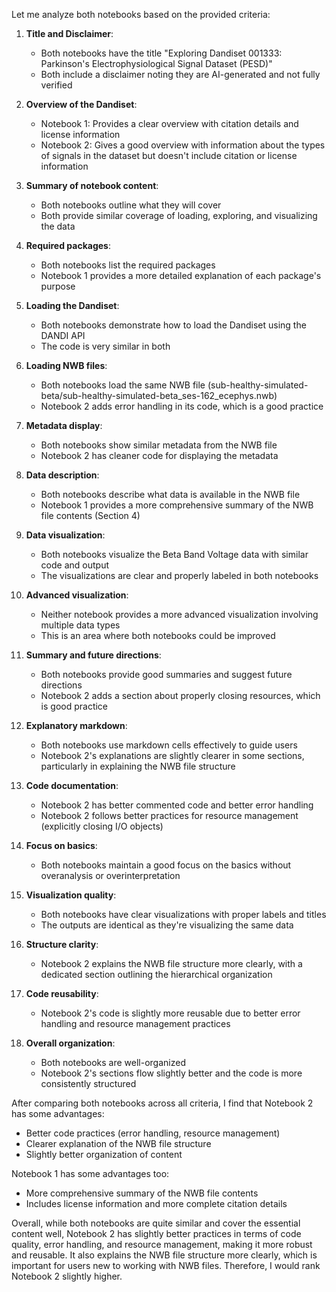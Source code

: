 Let me analyze both notebooks based on the provided criteria:

1. **Title and Disclaimer**:
   - Both notebooks have the title "Exploring Dandiset 001333: Parkinson's Electrophysiological Signal Dataset (PESD)"
   - Both include a disclaimer noting they are AI-generated and not fully verified

2. **Overview of the Dandiset**:
   - Notebook 1: Provides a clear overview with citation details and license information
   - Notebook 2: Gives a good overview with information about the types of signals in the dataset but doesn't include citation or license information

3. **Summary of notebook content**:
   - Both notebooks outline what they will cover
   - Both provide similar coverage of loading, exploring, and visualizing the data

4. **Required packages**:
   - Both notebooks list the required packages
   - Notebook 1 provides a more detailed explanation of each package's purpose

5. **Loading the Dandiset**:
   - Both notebooks demonstrate how to load the Dandiset using the DANDI API
   - The code is very similar in both

6. **Loading NWB files**:
   - Both notebooks load the same NWB file (sub-healthy-simulated-beta/sub-healthy-simulated-beta_ses-162_ecephys.nwb)
   - Notebook 2 adds error handling in its code, which is a good practice

7. **Metadata display**:
   - Both notebooks show similar metadata from the NWB file
   - Notebook 2 has cleaner code for displaying the metadata

8. **Data description**:
   - Both notebooks describe what data is available in the NWB file
   - Notebook 1 provides a more comprehensive summary of the NWB file contents (Section 4)

9. **Data visualization**:
   - Both notebooks visualize the Beta Band Voltage data with similar code and output
   - The visualizations are clear and properly labeled in both notebooks

10. **Advanced visualization**:
    - Neither notebook provides a more advanced visualization involving multiple data types
    - This is an area where both notebooks could be improved

11. **Summary and future directions**:
    - Both notebooks provide good summaries and suggest future directions
    - Notebook 2 adds a section about properly closing resources, which is good practice

12. **Explanatory markdown**:
    - Both notebooks use markdown cells effectively to guide users
    - Notebook 2's explanations are slightly clearer in some sections, particularly in explaining the NWB file structure

13. **Code documentation**:
    - Notebook 2 has better commented code and better error handling
    - Notebook 2 follows better practices for resource management (explicitly closing I/O objects)

14. **Focus on basics**:
    - Both notebooks maintain a good focus on the basics without overanalysis or overinterpretation

15. **Visualization quality**:
    - Both notebooks have clear visualizations with proper labels and titles
    - The outputs are identical as they're visualizing the same data

16. **Structure clarity**:
    - Notebook 2 explains the NWB file structure more clearly, with a dedicated section outlining the hierarchical organization

17. **Code reusability**:
    - Notebook 2's code is slightly more reusable due to better error handling and resource management practices

18. **Overall organization**:
    - Both notebooks are well-organized
    - Notebook 2's sections flow slightly better and the code is more consistently structured

After comparing both notebooks across all criteria, I find that Notebook 2 has some advantages:
- Better code practices (error handling, resource management)
- Clearer explanation of the NWB file structure
- Slightly better organization of content

Notebook 1 has some advantages too:
- More comprehensive summary of the NWB file contents
- Includes license information and more complete citation details

Overall, while both notebooks are quite similar and cover the essential content well, Notebook 2 has slightly better practices in terms of code quality, error handling, and resource management, making it more robust and reusable. It also explains the NWB file structure more clearly, which is important for users new to working with NWB files. Therefore, I would rank Notebook 2 slightly higher.